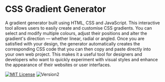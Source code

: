 # CSS Gradient Generator

A gradient generator built using HTML, CSS and JavaScript. This interactive tool allows users to easily create and customise CSS gradients. You can select and modify multiple colours, adjust their positions and alter the gradient's direction — whether linear, radial or angled. Once you are satisfied with your design, the generator automatically creates the corresponding CSS code that you can then copy and paste directly into your own web project. This makes it a useful tool for designers and developers who want to quickly experiment with visual styles and enhance the appearance of their websites or user interfaces.

[![MIT License](https://img.shields.io/badge/License-MIT-green.svg)](https://opensource.org/license/mit/) ![Version2](https://img.shields.io/badge/Version-2.0-blue.svg)
